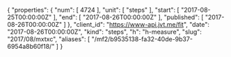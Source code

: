 {
  "properties": {
    "num": [
      4724
    ],
    "unit": [
      "steps"
    ],
    "start": [
      "2017-08-25T00:00:00Z"
    ],
    "end": [
      "2017-08-26T00:00:00Z"
    ],
    "published": [
      "2017-08-26T00:00:00Z"
    ]
  },
  "client_id": "https://www-api.jvt.me/fit",
  "date": "2017-08-26T00:00:00Z",
  "kind": "steps",
  "h": "h-measure",
  "slug": "2017/08/mxtxc",
  "aliases": [
    "/mf2/b9535138-fa32-40de-9b37-6954a8b60f18/"
  ]
}
